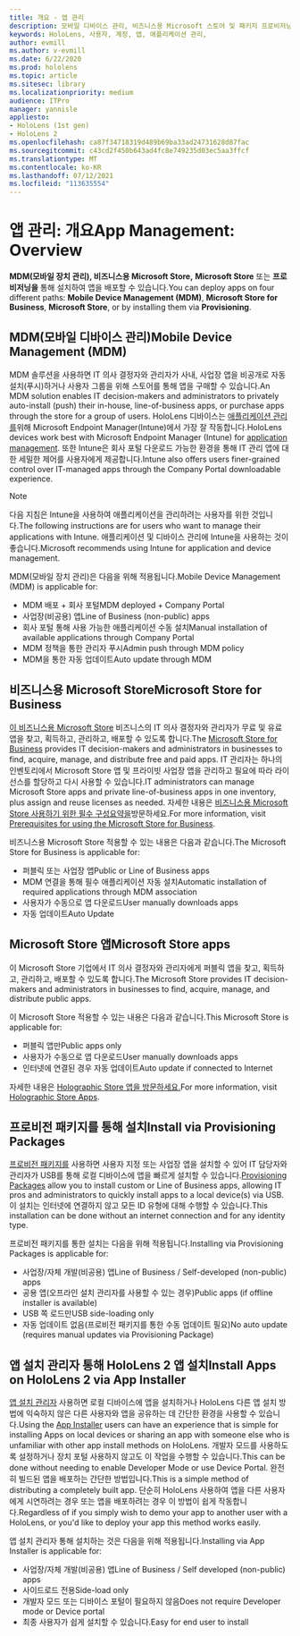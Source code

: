 ```yaml
---
title: 개요 - 앱 관리
description: 모바일 디바이스 관리, 비즈니스용 Microsoft 스토어 및 패키지 프로비저닝을 사용하여 혼합 현실 앱 관리에 대한 개요를 시작합니다.
keywords: HoloLens, 사용자, 계정, 앱, 애플리케이션 관리,
author: evmill
ms.author: v-evmill
ms.date: 6/22/2020
ms.prod: hololens
ms.topic: article
ms.sitesec: library
ms.localizationpriority: medium
audience: ITPro
manager: yannisle
appliesto:
- HoloLens (1st gen)
- HoloLens 2
ms.openlocfilehash: ca87f34718319d489b69ba33ad24731628d87fac
ms.sourcegitcommit: c43cd2f450b643ad4fc8e749235d03ec5aa3ffcf
ms.translationtype: MT
ms.contentlocale: ko-KR
ms.lasthandoff: 07/12/2021
ms.locfileid: "113635554"
---
```

# <a name="app-management-overview"></a><span data-ttu-id="61a47-104">앱 관리: 개요</span><span class="sxs-lookup"><span data-stu-id="61a47-104">App Management: Overview</span></span>

<span data-ttu-id="61a47-105">**MDM(모바일 장치 관리), 비즈니스용 Microsoft Store,** **Microsoft Store** 또는 **프로비저닝을** 통해 설치하여 앱을 배포할 수 있습니다.</span><span class="sxs-lookup"><span data-stu-id="61a47-105">You can deploy apps on four different paths: **Mobile Device Management (MDM)**, **Microsoft Store for Business**, **Microsoft Store**, or by installing them via **Provisioning**.</span></span>

## <a name="mobile-device-management-mdm"></a><span data-ttu-id="61a47-106">MDM(모바일 디바이스 관리)</span><span class="sxs-lookup"><span data-stu-id="61a47-106">Mobile Device Management (MDM)</span></span>

<span data-ttu-id="61a47-107">MDM 솔루션을 사용하면 IT 의사 결정자와 관리자가 사내, 사업장 앱을 비공개로 자동 설치(푸시)하거나 사용자 그룹을 위해 스토어를 통해 앱을 구매할 수 있습니다.</span><span class="sxs-lookup"><span data-stu-id="61a47-107">An MDM solution enables IT decision-makers and administrators to privately auto-install (push) their in-house, line-of-business apps, or purchase apps through the store for a group of users.</span></span> <span data-ttu-id="61a47-108">HoloLens 디바이스는 [애플리케이션 관리를](app-deploy-intune.md)위해 Microsoft Endpoint Manager(Intune)에서 가장 잘 작동합니다.</span><span class="sxs-lookup"><span data-stu-id="61a47-108">HoloLens devices work best with Microsoft Endpoint Manager (Intune) for [application management](app-deploy-intune.md).</span></span> <span data-ttu-id="61a47-109">또한 Intune은 회사 포털 다운로드 가능한 환경을 통해 IT 관리 앱에 대한 세밀한 제어를 사용자에게 제공합니다.</span><span class="sxs-lookup"><span data-stu-id="61a47-109">Intune also offers users finer-grained control over IT-managed apps through the Company Portal downloadable experience.</span></span>

> [!NOTE]
> <span data-ttu-id="61a47-110">다음 지침은 Intune을 사용하여 애플리케이션을 관리하려는 사용자를 위한 것입니다.</span><span class="sxs-lookup"><span data-stu-id="61a47-110">The following instructions are for users who want to manage their applications with Intune.</span></span> <span data-ttu-id="61a47-111">애플리케이션 및 디바이스 관리에 Intune을 사용하는 것이 좋습니다.</span><span class="sxs-lookup"><span data-stu-id="61a47-111">Microsoft recommends using Intune for application and device management.</span></span>

<span data-ttu-id="61a47-112">MDM(모바일 장치 관리)은 다음을 위해 적용됩니다.</span><span class="sxs-lookup"><span data-stu-id="61a47-112">Mobile Device Management (MDM) is applicable for:</span></span>

* <span data-ttu-id="61a47-113">MDM 배포 + 회사 포털</span><span class="sxs-lookup"><span data-stu-id="61a47-113">MDM deployed + Company Portal</span></span>
* <span data-ttu-id="61a47-114">사업장(비공용) 앱</span><span class="sxs-lookup"><span data-stu-id="61a47-114">Line of Business (non-public) apps</span></span>
* <span data-ttu-id="61a47-115">회사 포털 통해 사용 가능한 애플리케이션 수동 설치</span><span class="sxs-lookup"><span data-stu-id="61a47-115">Manual installation of available applications through Company Portal</span></span>
* <span data-ttu-id="61a47-116">MDM 정책을 통한 관리자 푸시</span><span class="sxs-lookup"><span data-stu-id="61a47-116">Admin push through MDM policy</span></span>
* <span data-ttu-id="61a47-117">MDM을 통한 자동 업데이트</span><span class="sxs-lookup"><span data-stu-id="61a47-117">Auto update through MDM</span></span>

## <a name="microsoft-store-for-business"></a><span data-ttu-id="61a47-118">비즈니스용 Microsoft Store</span><span class="sxs-lookup"><span data-stu-id="61a47-118">Microsoft Store for Business</span></span>

<span data-ttu-id="61a47-119">[이 비즈니스용 Microsoft Store](app-deploy-store-business.md) 비즈니스의 IT 의사 결정자와 관리자가 무료 및 유료 앱을 찾고, 획득하고, 관리하고, 배포할 수 있도록 합니다.</span><span class="sxs-lookup"><span data-stu-id="61a47-119">The [Microsoft Store for Business](app-deploy-store-business.md) provides IT decision-makers and administrators in businesses to find, acquire, manage, and distribute free and paid apps.</span></span> <span data-ttu-id="61a47-120">IT 관리자는 하나의 인벤토리에서 Microsoft Store 앱 및 프라이빗 사업장 앱을 관리하고 필요에 따라 라이선스를 할당하고 다시 사용할 수 있습니다.</span><span class="sxs-lookup"><span data-stu-id="61a47-120">IT administrators can manage Microsoft Store apps and private line-of-business apps in one inventory, plus assign and reuse licenses as needed.</span></span> <span data-ttu-id="61a47-121">자세한 내용은 [비즈니스용 Microsoft Store 사용하기 위한 필수 구성요약을](/microsoft-store/prerequisites-microsoft-store-for-business)방문하세요.</span><span class="sxs-lookup"><span data-stu-id="61a47-121">For more information, visit [Prerequisites for using the Microsoft Store for Business](/microsoft-store/prerequisites-microsoft-store-for-business).</span></span>

<span data-ttu-id="61a47-122">비즈니스용 Microsoft Store 적용할 수 있는 내용은 다음과 같습니다.</span><span class="sxs-lookup"><span data-stu-id="61a47-122">The Microsoft Store for Business is applicable for:</span></span>

* <span data-ttu-id="61a47-123">퍼블릭 또는 사업장 앱</span><span class="sxs-lookup"><span data-stu-id="61a47-123">Public or Line of Business apps</span></span>
* <span data-ttu-id="61a47-124">MDM 연결을 통해 필수 애플리케이션 자동 설치</span><span class="sxs-lookup"><span data-stu-id="61a47-124">Automatic installation of required applications through MDM association</span></span>
* <span data-ttu-id="61a47-125">사용자가 수동으로 앱 다운로드</span><span class="sxs-lookup"><span data-stu-id="61a47-125">User manually downloads apps</span></span>
* <span data-ttu-id="61a47-126">자동 업데이트</span><span class="sxs-lookup"><span data-stu-id="61a47-126">Auto Update</span></span>

## <a name="microsoft-store-apps"></a><span data-ttu-id="61a47-127">Microsoft Store 앱</span><span class="sxs-lookup"><span data-stu-id="61a47-127">Microsoft Store apps</span></span>

<span data-ttu-id="61a47-128">이 Microsoft Store 기업에서 IT 의사 결정자와 관리자에게 퍼블릭 앱을 찾고, 획득하고, 관리하고, 배포할 수 있도록 합니다.</span><span class="sxs-lookup"><span data-stu-id="61a47-128">The Microsoft Store provides IT decision-makers and administrators in businesses to find, acquire, manage, and distribute public apps.</span></span>

<span data-ttu-id="61a47-129">이 Microsoft Store 적용할 수 있는 내용은 다음과 같습니다.</span><span class="sxs-lookup"><span data-stu-id="61a47-129">This Microsoft Store is applicable for:</span></span>

* <span data-ttu-id="61a47-130">퍼블릭 앱만</span><span class="sxs-lookup"><span data-stu-id="61a47-130">Public apps only</span></span>
* <span data-ttu-id="61a47-131">사용자가 수동으로 앱 다운로드</span><span class="sxs-lookup"><span data-stu-id="61a47-131">User manually downloads apps</span></span>
* <span data-ttu-id="61a47-132">인터넷에 연결된 경우 자동 업데이트</span><span class="sxs-lookup"><span data-stu-id="61a47-132">Auto update if connected to Internet</span></span>

<span data-ttu-id="61a47-133">자세한 내용은 [Holographic Store 앱을 방문하세요.](/hololens/holographic-store-apps)</span><span class="sxs-lookup"><span data-stu-id="61a47-133">For more information, visit [Holographic Store Apps](/hololens/holographic-store-apps).</span></span>

## <a name="install-via-provisioning-packages"></a><span data-ttu-id="61a47-134">프로비전 패키지를 통해 설치</span><span class="sxs-lookup"><span data-stu-id="61a47-134">Install via Provisioning Packages</span></span>

<span data-ttu-id="61a47-135">[프로비전 패키지를](app-deploy-provisioning-package.md) 사용하면 사용자 지정 또는 사업장 앱을 설치할 수 있어 IT 담당자와 관리자가 USB를 통해 로컬 디바이스에 앱을 빠르게 설치할 수 있습니다.</span><span class="sxs-lookup"><span data-stu-id="61a47-135">[Provisioning Packages](app-deploy-provisioning-package.md) allow you to install custom or Line of Business apps, allowing IT pros and administrators to quickly install apps to a local device(s) via USB.</span></span> <span data-ttu-id="61a47-136">이 설치는 인터넷에 연결하지 않고 모든 ID 유형에 대해 수행할 수 있습니다.</span><span class="sxs-lookup"><span data-stu-id="61a47-136">This installation can be done without an internet connection and for any identity type.</span></span>

<span data-ttu-id="61a47-137">프로비전 패키지를 통한 설치는 다음을 위해 적용됩니다.</span><span class="sxs-lookup"><span data-stu-id="61a47-137">Installing via Provisioning Packages is applicable for:</span></span>

* <span data-ttu-id="61a47-138">사업장/자체 개발(비공용) 앱</span><span class="sxs-lookup"><span data-stu-id="61a47-138">Line of Business / Self-developed (non-public) apps</span></span>
* <span data-ttu-id="61a47-139">공용 앱(오프라인 설치 관리자를 사용할 수 있는 경우)</span><span class="sxs-lookup"><span data-stu-id="61a47-139">Public apps (if offline installer is available)</span></span>
* <span data-ttu-id="61a47-140">USB 쪽 로드만</span><span class="sxs-lookup"><span data-stu-id="61a47-140">USB side-loading only</span></span>
* <span data-ttu-id="61a47-141">자동 업데이트 없음(프로비전 패키지를 통한 수동 업데이트 필요)</span><span class="sxs-lookup"><span data-stu-id="61a47-141">No auto update (requires manual updates via Provisioning Package)</span></span>

## <a name="install-apps-on-hololens-2-via-app-installer"></a><span data-ttu-id="61a47-142">앱 설치 관리자 통해 HoloLens 2 앱 설치</span><span class="sxs-lookup"><span data-stu-id="61a47-142">Install Apps on HoloLens 2 via App Installer</span></span>

<span data-ttu-id="61a47-143">[앱 설치 관리자](app-deploy-app-installer.md) 사용하면 로컬 디바이스에 앱을 설치하거나 HoloLens 다른 앱 설치 방법에 익숙하지 않은 다른 사용자와 앱을 공유하는 데 간단한 환경을 사용할 수 있습니다.</span><span class="sxs-lookup"><span data-stu-id="61a47-143">Using the [App Installer](app-deploy-app-installer.md) users can have an experience that is simple for installing Apps on local devices or sharing an app with someone else who is unfamiliar with other app install methods on HoloLens.</span></span> <span data-ttu-id="61a47-144">개발자 모드를 사용하도록 설정하거나 장치 포털 사용하지 않고도 이 작업을 수행할 수 있습니다.</span><span class="sxs-lookup"><span data-stu-id="61a47-144">This can be done without needing to enable Developer Mode or use Device Portal.</span></span> <span data-ttu-id="61a47-145">완전히 빌드된 앱을 배포하는 간단한 방법입니다.</span><span class="sxs-lookup"><span data-stu-id="61a47-145">This is a simple method of distributing a completely built app.</span></span> <span data-ttu-id="61a47-146">단순히 HoloLens 사용하여 앱을 다른 사용자에게 시연하려는 경우 또는 앱을 배포하려는 경우 이 방법이 쉽게 작동합니다.</span><span class="sxs-lookup"><span data-stu-id="61a47-146">Regardless of if you simply wish to demo your app to another user with a HoloLens, or you'd like to deploy your app this method works easily.</span></span>

<span data-ttu-id="61a47-147">앱 설치 관리자 통해 설치하는 것은 다음을 위해 적용됩니다.</span><span class="sxs-lookup"><span data-stu-id="61a47-147">Installing via App Installer is applicable for:</span></span>

* <span data-ttu-id="61a47-148">사업장/자체 개발(비공용) 앱</span><span class="sxs-lookup"><span data-stu-id="61a47-148">Line of Business / Self developed (non-public) apps</span></span>
* <span data-ttu-id="61a47-149">사이드로드 전용</span><span class="sxs-lookup"><span data-stu-id="61a47-149">Side-load only</span></span>
* <span data-ttu-id="61a47-150">개발자 모드 또는 디바이스 포털이 필요하지 않음</span><span class="sxs-lookup"><span data-stu-id="61a47-150">Does not require Developer mode or Device portal</span></span>
* <span data-ttu-id="61a47-151">최종 사용자가 쉽게 설치할 수 있습니다.</span><span class="sxs-lookup"><span data-stu-id="61a47-151">Easy for end user to install</span></span>
